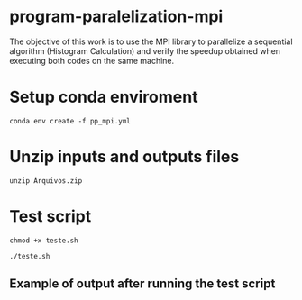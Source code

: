 # program-paralelization-mpi
The objective of this work is to use the MPI library to parallelize a sequential algorithm (Histogram Calculation) and verify the speedup obtained when executing both codes on the same machine.

# Setup conda enviroment
```console
conda env create -f pp_mpi.yml
```

# Unzip inputs and outputs files
```console
unzip Arquivos.zip
```

# Test script
```console
chmod +x teste.sh
```

```console
./teste.sh
```

## Example of output after running the test script